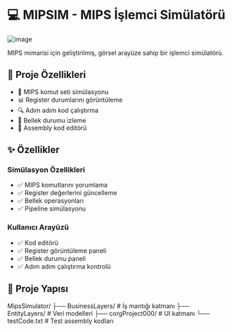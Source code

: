 # 💻 MIPSIM - MIPS İşlemci Simülatörü


![image](https://github.com/metinhancezik/MipsSimulator/assets/126672425/5ef38761-9b06-4f9c-a907-c45417a5ed9a)


MIPS mimarisi için geliştirilmiş, görsel arayüze sahip bir işlemci simülatörü.

## 🎯 Proje Özellikleri

- 🔄 MIPS komut seti simülasyonu
- 📊 Register durumlarını görüntüleme
- 🔍 Adım adım kod çalıştırma
- 💾 Bellek durumu izleme
- 📝 Assembly kod editörü


## ✨ Özellikler

### Simülasyon Özellikleri
- ✅ MIPS komutlarını yorumlama
- ✅ Register değerlerini güncelleme
- ✅ Bellek operasyonları
- ✅ Pipeline simülasyonu

### Kullanıcı Arayüzü
- ✅ Kod editörü
- ✅ Register görüntüleme paneli
- ✅ Bellek durumu paneli
- ✅ Adım adım çalıştırma kontrolü

## 📁 Proje Yapısı 

MipsSimulator/
├── BusinessLayers/ # İş mantığı katmanı
├── EntityLayers/ # Veri modelleri
├── corgProject000/ # UI katmanı
└── testCode.txt # Test assembly kodları
